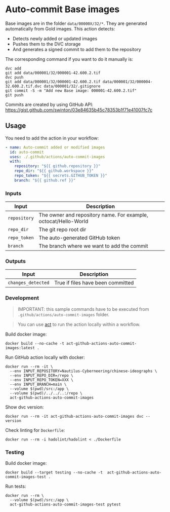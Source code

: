 # Auto-commit Base images

Base images are in the folder `data/00000X/32/*`. They are generated automatically from Gold images. This action detects:

* Detects newly added or updated images
* Pushes them to the DVC storage
* And generates a signed commit to add them to the repository

The corresponding command if you want to do it manually is:

```
dvc add 
git add data/000001/32/000001-42.600.2.tif
dvc push
git add data/000001/32/000001-42.600.2.tif data/000001/32/000004-32.600.2.tif.dvc data/000001/32/.gitignore
git commit -S -m "Add new Base image: 000001-42.600.2.tif"
git push
```

Commits are created by using GitHub API: https://gist.github.com/swinton/03e84635b45c78353b1f71e41007fc7c

## Usage

You need to add the action in your workflow:

```yaml
- name: Auto-commit added or modified images
  id: auto-commit
  uses: ./.github/actions/auto-commit-images
  with:
    repository: "${{ github.repository }}"
    repo_dir: "${{ github.workspace }}"
    repo_token: "${{ secrets.GITHUB_TOKEN }}"
    branch: "${{ github.ref }}"
```

### Inputs

| Input        | Description                                                     |
|--------------|-----------------------------------------------------------------|
| `repository` | The owner and repository name. For example, octocat/Hello-World |
| `repo_dir`   | The git repo root dir                                           |
| `repo_token` | The auto-generated GitHub token                                 |
| `branch`     | The branch where we want to add the commit                      |

### Outputs

| Input              | Description                       |
|--------------------|-----------------------------------|
| `changes_detected` | True if files have been committed |

### Development

> IMPORTANT: this sample commands have to be executed from `.github/actions/auto-commit-images` folder.

> You can use [act](https://github.com/nektos/act) to run the action locally within a workflow.

Build docker image:
```
docker build --no-cache -t act-github-actions-auto-commit-images:latest .
```

Run GitHub action locally with docker:
```
docker run --rm -it \
  --env INPUT_REPOSITORY=Nautilus-Cyberneering/chinese-ideographs \
  --env INPUT_REPO_DIR=/repo \
  --env INPUT_REPO_TOKEN=XXX \
  --env INPUT_BRANCH=main \
  --volume $(pwd)/src:/app \
  --volume $(pwd)/../../..:/repo \
  act-github-actions-auto-commit-images
```

Show dvc version:
```
docker run --rm -it act-github-actions-auto-commit-images dvc --version
```

Check linting for `Dockerfile`:
```
docker run --rm -i hadolint/hadolint < ./Dockerfile
```

### Testing

Build docker image:
```
docker build --target testing --no-cache -t  act-github-actions-auto-commit-images-test .
```

Run tests:
```
docker run --rm \
  --volume $(pwd)/src:/app \
  act-github-actions-auto-commit-images-test pytest
```
